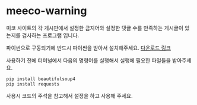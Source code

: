 # meeco-warning

미코 사이트의 각 게시판에서 설정한 금지어와 설정한 댓글 수를 만족하는 게시글이 있는지를 검사하는 프로그램 입니다.

파이썬으로 구동되기에 반드시 파이썬을 받아서 설치해주세요.
[다운로드 링크](https://www.python.org/downloads/)

사용하기 전에 터미널에서 다음의 명령어를 실행해서 실행에 필요한 파일들을 받아주세요.
```
pip install beautifulsoup4
pip install requests
```

사용시 코드의 주석을 참고해서 설정을 하고 사용해 주세요.
